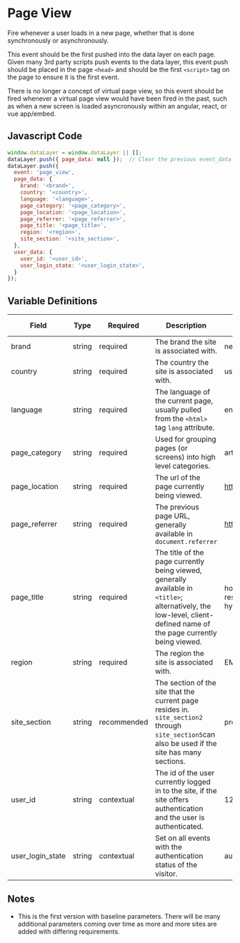 # Page View

Fire whenever a user loads in a new page, whether that is done synchronously or asynchronously.

This event should be the first pushed into the data layer on each page. Given many 3rd party scripts push events to the data layer, this event push should be placed in the page `<head>` and should be the first `<script>` tag on the page to ensure it is the first event.

There is no longer a concept of virtual page view, so this event should be fired whenever a virtual page view would have been fired in the past, such as when a new screen is loaded asyncronously within an angular, react, or vue app/embed.

## Javascript Code

```js
window.dataLayer = window.dataLayer || [];
dataLayer.push({ page_data: null });  // Clear the previous event_data object.
dataLayer.push({
  event: 'page_view',
  page_data: {
    brand: '<brand>',
    country: '<country>',
    language: '<language>',
    page_category: '<page_category>',
    page_location: '<page_location>',
    page_referrer: '<page_referrer>', 
    page_title: '<page_title>',
    region: '<region>',
    site_section: '<site_section>',
  },
  user_data: {
    user_id: '<user_id>',
    user_login_state: '<user_login_state>',
  }
});
```

## Variable Definitions

|Field|Type|Required|Description|Example|Pattern|Min Length|Max Length|Minimum|Maximum|Multiple Of|
| --- | --- | --- | --- | --- | --- | --- | --- | --- | --- | --- |
|brand|string|required|The brand the site is associated with.|neutrogena|
|country|string|required|The country the site is associated with.|us|
|language|string|required|The language of the current page, usually pulled from the `<html>` tag `lang` attribute.|en|
|page_category|string|required|Used for grouping pages (or screens) into high level categories.|article,blog,homepage,product|
|page_location|string|required|The url of the page currently being viewed.|https://www.neutrogena.com|
|page_referrer|string|required|The previous page URL, generally available in `document.referrer`|https://www.neutrogena.com|
|page_title|string|required|The title of the page currently being viewed, generally available in `<title>`; alternatively, the low-level, client-defined name of the page currently being viewed.|homepage,search results,product:neutrogena hydro boost gel|
|region|string|required|The region the site is associated with.|EMEA|
|site_section|string|recommended|The section of the site that the current page resides in. `site_section2` through `site_section5`can also be used if the site has many sections.|products|
|user_id|string|contextual|The id of the user currently logged in to the site, if the site offers authentication and the user is authenticated.|123456|
|user_login_state|string|contextual|Set on all events with the authentication status of the visitor.|authenticated, anonymous|

## Notes
- This is the first version with baseline parameters. There will be many additional parameters coming over time as more and more sites are added with differing requirements.
